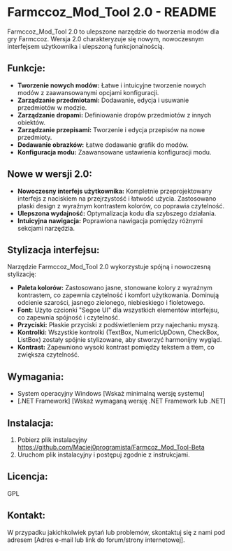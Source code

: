 # Farmccoz_Mod_Tool 2.0 - README

Farmccoz_Mod_Tool 2.0 to ulepszone narzędzie do tworzenia modów dla gry Farmccoz.  Wersja 2.0 charakteryzuje się nowym, nowoczesnym interfejsem użytkownika i ulepszoną funkcjonalnością.

## Funkcje:

* **Tworzenie nowych modów:** Łatwe i intuicyjne tworzenie nowych modów z zaawansowanymi opcjami konfiguracji.
* **Zarządzanie przedmiotami:** Dodawanie, edycja i usuwanie przedmiotów w modzie.
* **Zarządzanie dropami:** Definiowanie dropów przedmiotów z innych obiektów.
* **Zarządzanie przepisami:** Tworzenie i edycja przepisów na nowe przedmioty.
* **Dodawanie obrazków:** Łatwe dodawanie grafik do modów.
* **Konfiguracja modu:** Zaawansowane ustawienia konfiguracji modu.


## Nowe w wersji 2.0:

* **Nowoczesny interfejs użytkownika:**  Kompletnie przeprojektowany interfejs z naciskiem na przejrzystość i łatwość użycia. Zastosowano płaski design z wyraźnym kontrastem kolorów, co poprawia czytelność.
* **Ulepszona wydajność:** Optymalizacja kodu dla szybszego działania.
* **Intuicyjna nawigacja:**  Poprawiona nawigacja pomiędzy różnymi sekcjami narzędzia.

## Stylizacja interfejsu:

Narzędzie Farmccoz_Mod_Tool 2.0 wykorzystuje spójną i nowoczesną stylizację:

* **Paleta kolorów:** Zastosowano jasne, stonowane kolory z wyraźnym kontrastem, co zapewnia czytelność i komfort użytkowania.  Dominują odcienie szarości, jasnego zielonego, niebieskiego i fioletowego.
* **Font:** Użyto czcionki "Segoe UI" dla wszystkich elementów interfejsu, co zapewnia spójność i czytelność.
* **Przyciski:** Płaskie przyciski z podświetleniem przy najechaniu myszą.
* **Kontrolki:**  Wszystkie kontrolki (TextBox, NumericUpDown, CheckBox, ListBox) zostały spójnie stylizowane, aby stworzyć harmonijny wygląd.
* **Kontrast:**  Zapewniono wysoki kontrast pomiędzy tekstem a tłem, co zwiększa czytelność.


## Wymagania:

* System operacyjny Windows [Wskaż minimalną wersję systemu]
* [.NET Framework] [Wskaż wymaganą wersję .NET Framework lub .NET]


## Instalacja:

1. Pobierz plik instalacyjny https://github.com/Maciej0programista/Farmcoz_Mod_Tool-Beta
2. Uruchom plik instalacyjny i postępuj zgodnie z instrukcjami.


## Licencja:

GPL


## Kontakt:

W przypadku jakichkolwiek pytań lub problemów, skontaktuj się z nami pod adresem [Adres e-mail lub link do forum/strony internetowej].
